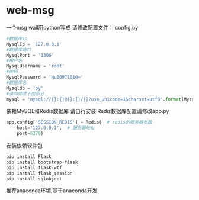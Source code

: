 # web-msg
一个msg wall用python写成
请修改配置文件：
config.py
```python
#数据库ip
MysqlIp = '127.0.0.1'
#数据库端口
MysqlPort = '3306'
#用户名
MysqlUsername = 'root'
#密码
MysqlPassword = 'Hu20071010+'
#数据库名
Mysqldb = 'py'
#请勿修改下面部分
mysql = 'mysql://{}:{}@{}:{}/{}?use_unicode=1&charset=utf8'.format(MysqlUsername, MysqlPassword, MysqlIp, MysqlPort, Mysqldb)
```
依赖MySQL和Redis数据库
请自行安装
Redis数据库配置请修改app.py
```python
app.config['SESSION_REDIS'] = Redis(  # redis的服务器参数
    host='127.0.0.1',  # 服务器地址
    port=6379)
```
安装依赖软件包
```python
pip install Flask
pip install bootstrap-flask
pip install flask-wtf
pip install flask_session
pip install sqlobject
```
推荐anaconda环境,基于anaconda开发

